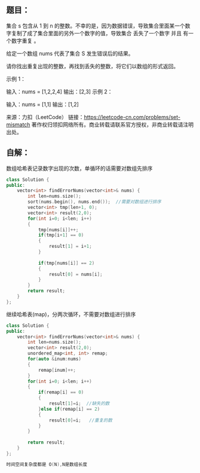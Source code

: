 ## 题目：

集合 s 包含从 1 到 n 的整数。不幸的是，因为数据错误，导致集合里面某一个数字复制了成了集合里面的另外一个数字的值，导致集合 丢失了一个数字 并且 有一个数字重复 。

给定一个数组 nums 代表了集合 S 发生错误后的结果。

请你找出重复出现的整数，再找到丢失的整数，将它们以数组的形式返回。

 

示例 1：

输入：nums = [1,2,2,4]
输出：[2,3]
示例 2：

输入：nums = [1,1]
输出：[1,2]

来源：力扣（LeetCode）
链接：https://leetcode-cn.com/problems/set-mismatch
著作权归领扣网络所有。商业转载请联系官方授权，非商业转载请注明出处。



## 自解：

数组哈希表记录数字出现的次数，单循环的话需要对数组先排序

```c++
class Solution {
public:
    vector<int> findErrorNums(vector<int>& nums) {
        int len=nums.size();
        sort(nums.begin(), nums.end());  //需要对数组进行排序
        vector<int> tmp(len+1, 0);
        vector<int> result(2,0);
        for(int i=0; i<len; i++)
        {
            tmp[nums[i]]++;
            if(tmp[i+1] == 0)
            {
                result[1] = i+1;
            }
            
            if(tmp[nums[i]] == 2)
            {
                result[0] = nums[i];
            }
        }
        return result;
    }
};
```



继续哈希表(map)，分两次循环，不需要对数组进行排序

```c++
class Solution {
public:
    vector<int> findErrorNums(vector<int>& nums) {
        int len=nums.size();
        vector<int> result(2,0);
        unordered_map<int, int> remap;
        for(auto &inum:nums)
        {
            remap[inum]++;
        }
        for(int i=0; i<len; i++)
        {
            if(remap[i] == 0)
            {
                result[1]=i;  //缺失的数
            }else if(remap[i] == 2)
            {
                result[0]=i;   //重复的数
            }
        }
        
        return result;
    }
};

时间空间复杂度都是 O(N),N是数组长度
```

